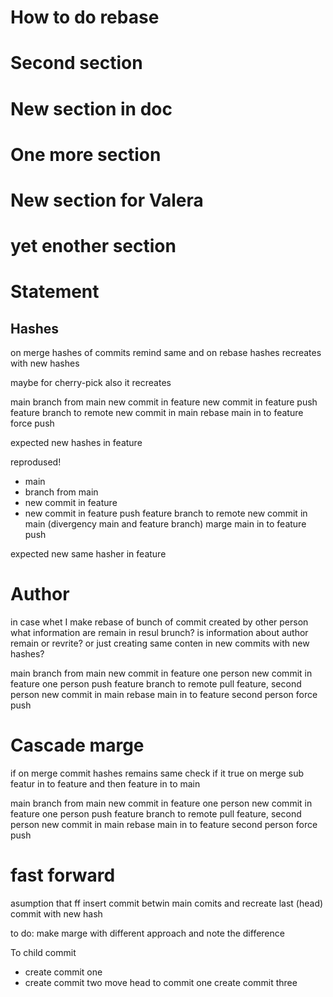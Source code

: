 # How to do rebase

# Second section

# New section in doc

# One more section

# New section for Valera

# yet enother section



# Statement

## Hashes
on merge hashes of commits remind same
and on rebase hashes recreates with new hashes

maybe for cherry-pick also it recreates


main
branch from main
new commit in feature
new commit in feature
push feature branch to remote
new commit in main
rebase main in to feature
force push

expected new hashes in feature

reprodused!


+ main
+ branch from main
+ new commit in feature
+ new commit in feature
push feature branch to remote
new commit in main (divergency main and feature branch)
marge main in to feature
push

expected new same hasher in feature





# Author
in case whet I make rebase of bunch of commit created by other person
what information are remain in resul brunch?
is information about author remain or revrite?
or just creating same conten in new commits with new hashes?


main
branch from main
new commit in feature one person
new commit in feature one person
push feature branch to remote
pull feature, second person
new commit in main
rebase main in to feature second person
force push

# Cascade marge

if on merge commit hashes remains same
check if it true on merge sub featur in to feature and then feature in to main


main
branch from main
new commit in feature one person
new commit in feature one person
push feature branch to remote
pull feature, second person
new commit in main
rebase main in to feature second person
force push



# fast forward
asumption that ff insert commit betwin main comits
and recreate last (head) commit with new hash

to do: make marge with different approach and note the difference







To child commit

+ create commit one
+ create commit two
move head to commit one
create commit three

